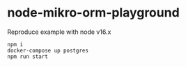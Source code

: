 # node-mikro-orm-playground
Reproduce example with node v16.x
```
npm i
docker-compose up postgres
npm run start
```